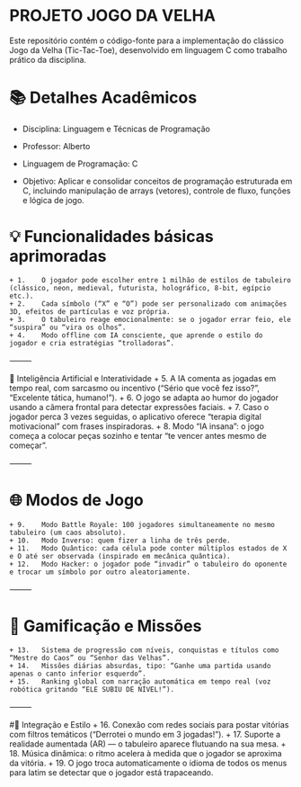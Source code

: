 # PROJETO JOGO DA VELHA
Este repositório contém o código-fonte para a implementação do clássico Jogo da Velha (Tic-Tac-Toe), desenvolvido em linguagem C como trabalho prático da disciplina.

# 📚 Detalhes Acadêmicos
+ Disciplina: Linguagem e Técnicas de Programação

+ Professor: Alberto

+ Linguagem de Programação: C

+ Objetivo: Aplicar e consolidar conceitos de programação estruturada em C, incluindo manipulação de arrays (vetores), controle de fluxo, funções e lógica de jogo.

# 💡 Funcionalidades básicas aprimoradas
	+ 1.	O jogador pode escolher entre 1 milhão de estilos de tabuleiro (clássico, neon, medieval, futurista, holográfico, 8-bit, egípcio etc.).
	+ 2.	Cada símbolo (“X” e “O”) pode ser personalizado com animações 3D, efeitos de partículas e voz própria.
	+ 3.	O tabuleiro reage emocionalmente: se o jogador errar feio, ele “suspira” ou “vira os olhos”.
	+ 4.	Modo offline com IA consciente, que aprende o estilo do jogador e cria estratégias “trolladoras”.

⸻

🤖 Inteligência Artificial e Interatividade
	+ 5.	A IA comenta as jogadas em tempo real, com sarcasmo ou incentivo (“Sério que você fez isso?”, “Excelente tática, humano!”).
	+ 6.	O jogo se adapta ao humor do jogador usando a câmera frontal para detectar expressões faciais.
	+ 7.	Caso o jogador perca 3 vezes seguidas, o aplicativo oferece “terapia digital motivacional” com frases inspiradoras.
	+ 8.	Modo “IA insana”: o jogo começa a colocar peças sozinho e tentar “te vencer antes mesmo de começar”.

⸻

# 🌐 Modos de Jogo
	+ 9.	Modo Battle Royale: 100 jogadores simultaneamente no mesmo tabuleiro (um caos absoluto).
	+ 10.	Modo Inverso: quem fizer a linha de três perde.
	+ 11.	Modo Quântico: cada célula pode conter múltiplos estados de X e O até ser observada (inspirado em mecânica quântica).
	+ 12.	Modo Hacker: o jogador pode “invadir” o tabuleiro do oponente e trocar um símbolo por outro aleatoriamente.

⸻

# 🧠 Gamificação e Missões
	+ 13.	Sistema de progressão com níveis, conquistas e títulos como “Mestre do Caos” ou “Senhor das Velhas”.
	+ 14.	Missões diárias absurdas, tipo: “Ganhe uma partida usando apenas o canto inferior esquerdo”.
	+ 15.	Ranking global com narração automática em tempo real (voz robótica gritando “ELE SUBIU DE NÍVEL!”).

⸻

#🎨 Integração e Estilo
	+ 16.	Conexão com redes sociais para postar vitórias com filtros temáticos (“Derrotei o mundo em 3 jogadas!”).
	+ 17.	Suporte a realidade aumentada (AR) — o tabuleiro aparece flutuando na sua mesa.
	+ 18.	Música dinâmica: o ritmo acelera à medida que o jogador se aproxima da vitória.
	+ 19.	O jogo troca automaticamente o idioma de todos os menus para latim se detectar que o jogador está trapaceando.
